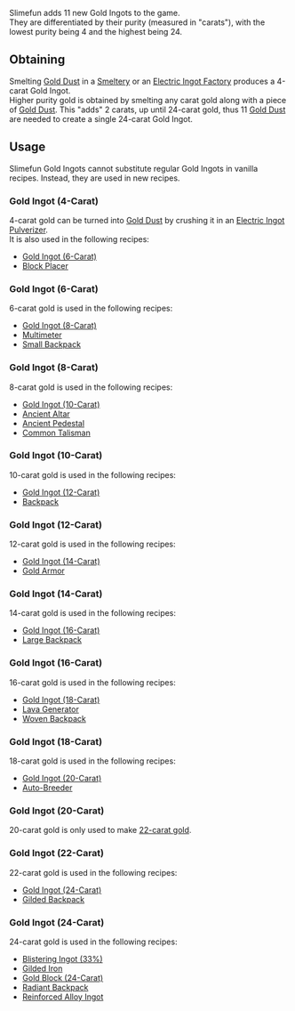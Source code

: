 Slimefun adds 11 new Gold Ingots to the game.<br>
They are differentiated by their purity (measured in "carats"), with the lowest purity being 4 and the highest being 24.

## Obtaining
Smelting [Gold Dust](https://github.com/Slimefun/Slimefun4/wiki/Gold-Dust) in a [Smeltery](https://github.com/Slimefun/Slimefun4/wiki/Smeltery) or an [Electric Ingot Factory](https://github.com/Slimefun/Slimefun4/wiki/Electric-Ingot-Factory) produces a 4-carat Gold Ingot.<br>
Higher purity gold is obtained by smelting any carat gold along with a piece of [Gold Dust](https://github.com/Slimefun/Slimefun4/wiki/Gold-Dust). This "adds" 2 carats, up until 24-carat gold, thus 11 [Gold Dust](https://github.com/Slimefun/Slimefun4/wiki/Gold-Dust) are needed to create a single 24-carat Gold Ingot. 

## Usage
Slimefun Gold Ingots cannot substitute regular Gold Ingots in vanilla recipes. Instead, they are used in new recipes.

### Gold Ingot (4-Carat)
4-carat gold can be turned into [Gold Dust](https://github.com/Slimefun/Slimefun4/wiki/Gold-Dust) by crushing it in an [Electric Ingot Pulverizer](https://github.com/Slimefun/Slimefun4/wiki/Electric-Ingot-Pulverizer).<br>
It is also used in the following recipes:
* [Gold Ingot (6-Carat)](https://github.com/Slimefun/Slimefun4/wiki/Gold-Ingot#Gold-Ingot-6-Carat)
* [Block Placer](https://github.com/Slimefun/Slimefun4/wiki/Block-Placer)

### Gold Ingot (6-Carat)
6-carat gold is used in the following recipes:
* [Gold Ingot (8-Carat)](https://github.com/Slimefun/Slimefun4/wiki/Gold-Ingot#Gold-Ingot-8-Carat)
* [Multimeter](https://github.com/Slimefun/Slimefun4/wiki/Technical-Gadgets#multimeter)
* [Small Backpack](https://github.com/Slimefun/Slimefun4/wiki/Backpacks)

### Gold Ingot (8-Carat)
8-carat gold is used in the following recipes:
* [Gold Ingot (10-Carat)](https://github.com/Slimefun/Slimefun4/wiki/Gold-Ingot#Gold-Ingot-10-Carat)
* [Ancient Altar](https://github.com/Slimefun/Slimefun4/wiki/Ancient-Altar)
* [Ancient Pedestal](https://github.com/Slimefun/Slimefun4/wiki/Ancient-Pedestal)
* [Common Talisman](https://github.com/Slimefun/Slimefun4/wiki/Magical-Items#Common-Talisman)

### Gold Ingot (10-Carat)
10-carat gold is used in the following recipes:
* [Gold Ingot (12-Carat)](https://github.com/Slimefun/Slimefun4/wiki/Gold-Ingot#Gold-Ingot-12-Carat)
* [Backpack](https://github.com/Slimefun/Slimefun4/wiki/Backpacks)

### Gold Ingot (12-Carat)
12-carat gold is used in the following recipes:
* [Gold Ingot (14-Carat)](https://github.com/Slimefun/Slimefun4/wiki/Gold-Ingot#Gold-Ingot-14-Carat)
* [Gold Armor](https://github.com/Slimefun/Slimefun4/wiki/Armor#gold-armor)

### Gold Ingot (14-Carat)
14-carat gold is used in the following recipes:
* [Gold Ingot (16-Carat)](https://github.com/Slimefun/Slimefun4/wiki/Gold-Ingot#Gold-Ingot-16-Carat)
* [Large Backpack](https://github.com/Slimefun/Slimefun4/wiki/Backpacks)

### Gold Ingot (16-Carat)
16-carat gold is used in the following recipes:
* [Gold Ingot (18-Carat)](https://github.com/Slimefun/Slimefun4/wiki/Gold-Ingot#Gold-Ingot-18-Carat)
* [Lava Generator](https://github.com/Slimefun/Slimefun4/wiki/Lava-Generator)
* [Woven Backpack](https://github.com/Slimefun/Slimefun4/wiki/Backpacks)

### Gold Ingot (18-Carat)
18-carat gold is used in the following recipes:
* [Gold Ingot (20-Carat)](https://github.com/Slimefun/Slimefun4/wiki/Gold-Ingot#Gold-Ingot-20-Carat)
* [Auto-Breeder](https://github.com/Slimefun/Slimefun4/wiki/Auto-Breeder)

### Gold Ingot (20-Carat)
20-carat gold is only used to make [22-carat gold](https://github.com/Slimefun/Slimefun4/wiki/Gold-Ingot#Gold-Ingot-22-Carat).

### Gold Ingot (22-Carat)
22-carat gold is used in the following recipes:
* [Gold Ingot (24-Carat)](https://github.com/Slimefun/Slimefun4/wiki/Gold-Ingot#Gold-Ingot-24-Carat)
* [Gilded Backpack](https://github.com/Slimefun/Slimefun4/wiki/Backpacks)

### Gold Ingot (24-Carat)
24-carat gold is used in the following recipes:
* [Blistering Ingot (33%)](https://github.com/Slimefun/Slimefun4/wiki/Blistering-Ingot#Blistering-Ingot-33%)
* [Gilded Iron](https://github.com/Slimefun/Slimefun4/wiki/Gilded-Iron)
* [Gold Block (24-Carat)](https://github.com/Slimefun/Slimefun4/wiki/Gold-Block)
* [Radiant Backpack](https://github.com/Slimefun/Slimefun4/wiki/Backpacks)
* [Reinforced Alloy Ingot](https://github.com/Slimefun/Slimefun4/wiki/Reinforced-Alloy-Ingot)
